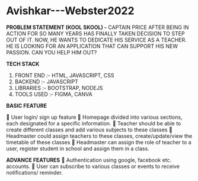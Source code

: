 # Avishkar---Webster2022

**PROBLEM STATEMENT (KOOL SKOOL) -** 
CAPTAIN PRICE AFTER BEING IN ACTION FOR SO MANY YEARS HAS FINALLY TAKEN DECISION TO STEP OUT OF IT. NOW, HE WANTS TO DEDICATE HIS SERVICE AS A TEACHER. HE IS LOOKING FOR AN APPLICATION THAT CAN SUPPORT HIS NEW PASSION. CAN YOU HELP HIM OUT? 

**TECH STACK** 
1. FRONT END :- HTML, JAVASCRIPT, CSS 
2. BACKEND :- JAVASCRIPT 
3. LIBRARIES :- BOOTSTRAP, NODEJS 
4. TOOLS USED :- FIGMA, CANVA 


**BASIC FEATURE** 

 User login/ sign up feature 
 Homepage divided into various sections, each designated for a specific 
information. 
 Teacher should be able to create different classes and add various subjects to 
these classes 
 Headmaster could assign teachers to these classes, create/update/view the 
timetable of these classes 
 Headmaster can assign the role of teacher to a user, register student in school 
and assign them in a class. 

**ADVANCE FEATURES** 
 Authentication using google, facebook etc. accounts. 
 User can subscribe to various classes or events to receive notifications/ reminder.
